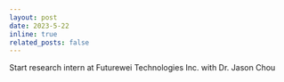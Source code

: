 ```yaml
---
layout: post
date: 2023-5-22
inline: true
related_posts: false
---
```


Start research intern at Futurewei Technologies Inc. with Dr. Jason Chou
